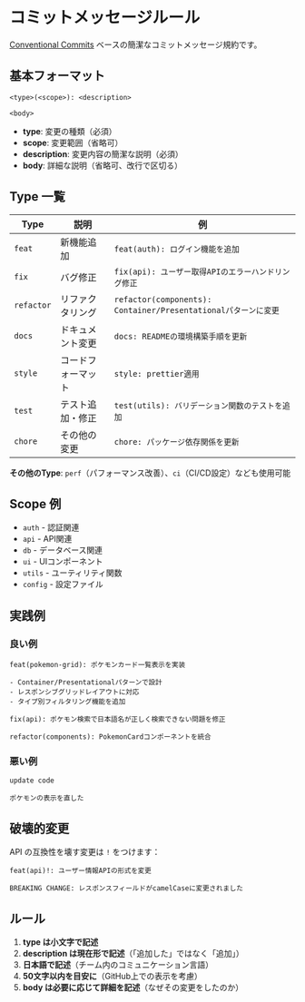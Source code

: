 # コミットメッセージルール

[Conventional Commits](https://conventionalcommits.org) ベースの簡潔なコミットメッセージ規約です。

## 基本フォーマット

```
<type>(<scope>): <description>

<body>
```

- **type**: 変更の種類（必須）
- **scope**: 変更範囲（省略可）  
- **description**: 変更内容の簡潔な説明（必須）
- **body**: 詳細な説明（省略可、改行で区切る）

## Type 一覧

| Type | 説明 | 例 |
|------|------|-----|
| `feat` | 新機能追加 | `feat(auth): ログイン機能を追加` |
| `fix` | バグ修正 | `fix(api): ユーザー取得APIのエラーハンドリング修正` |
| `refactor` | リファクタリング | `refactor(components): Container/Presentationalパターンに変更` |
| `docs` | ドキュメント変更 | `docs: READMEの環境構築手順を更新` |
| `style` | コードフォーマット | `style: prettier適用` |
| `test` | テスト追加・修正 | `test(utils): バリデーション関数のテストを追加` |
| `chore` | その他の変更 | `chore: パッケージ依存関係を更新` |

**その他のType**: `perf`（パフォーマンス改善）、`ci`（CI/CD設定）なども使用可能

## Scope 例

- `auth` - 認証関連
- `api` - API関連
- `db` - データベース関連
- `ui` - UIコンポーネント
- `utils` - ユーティリティ関数
- `config` - 設定ファイル

## 実践例

### 良い例
```
feat(pokemon-grid): ポケモンカード一覧表示を実装

- Container/Presentationalパターンで設計
- レスポンシブグリッドレイアウトに対応
- タイプ別フィルタリング機能を追加
```

```
fix(api): ポケモン検索で日本語名が正しく検索できない問題を修正
```

```
refactor(components): PokemonCardコンポーネントを統合
```

### 悪い例
```
update code
```

```
ポケモンの表示を直した
```

## 破壊的変更

API の互換性を壊す変更は `!` をつけます：

```
feat(api)!: ユーザー情報APIの形式を変更

BREAKING CHANGE: レスポンスフィールドがcamelCaseに変更されました
```

## ルール

1. **type は小文字で記述**
2. **description は現在形で記述**（「追加した」ではなく「追加」）
3. **日本語で記述**（チーム内のコミュニケーション言語）
4. **50文字以内を目安に**（GitHub上での表示を考慮）
5. **body は必要に応じて詳細を記述**（なぜその変更をしたのか）